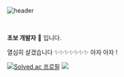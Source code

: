 ![header](https://capsule-render.vercel.app/api?type=wave&color=auto&height=300&section=header&text=♥%20sooyeon%20♥&fontSize=90)

<br>

**초보 개발자** 🌱 입니다.

열심히 살겠습니다 ✨✨✨✨✨✨✨ 아자 아자 !
<br>

<!-- 
[![Anurag's GitHub stats](https://github-readme-stats.vercel.app/api?username=sooyeonlee127)](https://github.com/sooyeonlee127/github-readme-stats) [![Top Langs](https://github-readme-stats.vercel.app/api/top-langs/?username=sooyeonlee127)](https://github.com/sooyeonlee127/github-readme-stats)


<br> -->



[![Solved.ac
프로필](http://mazassumnida.wtf/api/v2/generate_badge?boj=sooyeon683)](https://solved.ac/sooyeon683)  <img src="http://mazandi.herokuapp.com/api?handle=sooyeon683&theme=warm"/>



<!-- **sooyeonlee127/sooyeonlee127** is a ✨ _special_ ✨ repository because its `README.md` (this file) appears on your GitHub profile.

Here are some ideas to get you started:

- 🔭 I’m currently working on ...
- 🌱 I’m currently learning ...
- 👯 I’m looking to collaborate on ...
- 🤔 I’m looking for help with ...
- 💬 Ask me about ...
- 📫 How to reach me: ...
- 😄 Pronouns: ...
- ⚡ Fun fact: ...



  --- -->
  
